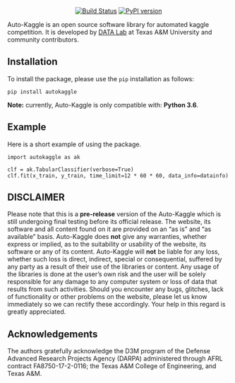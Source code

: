 
<div style="text-align: center">
<p>
<a class="badge-align" href="https://travis-ci.org/datamllab/autokaggle"><img alt="Build Status" src="https://travis-ci.org/datamllab/autokaggle.svg?branch=master"/></a>
<a class="badge-align" href="https://badge.fury.io/py/autokaggle"><img src="https://badge.fury.io/py/autokaggle.svg" alt="PyPI version"></a>
</p>
</div>

Auto-Kaggle is an open source software library for automated kaggle competition.
It is developed by <a href="http://faculty.cs.tamu.edu/xiahu/index.html" target="_blank" rel="nofollow">DATA Lab</a> at Texas A&M University and community contributors.

## Installation


To install the package, please use the `pip` installation as follows:

    pip install autokaggle
    
**Note:** currently, Auto-Kaggle is only compatible with: **Python 3.6**.

## Example

Here is a short example of using the package.


    import autokaggle as ak

    clf = ak.TabularClassifier(verbose=True)
    clf.fit(x_train, y_train, time_limit=12 * 60 * 60, data_info=datainfo)


## DISCLAIMER

Please note that this is a **pre-release** version of the Auto-Kaggle which is still undergoing final testing before its official release. The website, its software and all content found on it are provided on an
“as is” and “as available” basis. Auto-Kaggle does **not** give any warranties, whether express or implied, as to the suitability or usability of the website, its software or any of its content. Auto-Kaggle will **not** be liable for any loss, whether such loss is direct, indirect, special or consequential, suffered by any party as a result of their use of the libraries or content. Any usage of the libraries is done at the user’s own risk and the user will be solely responsible for any damage to any computer system or loss of data that results from such activities. Should you encounter any bugs, glitches, lack of functionality or
other problems on the website, please let us know immediately so we
can rectify these accordingly. Your help in this regard is greatly
appreciated.

## Acknowledgements

The authors gratefully acknowledge the D3M program of the Defense Advanced Research Projects Agency (DARPA) administered through AFRL contract FA8750-17-2-0116; the Texas A&M College of Engineering, and Texas A&M. 
